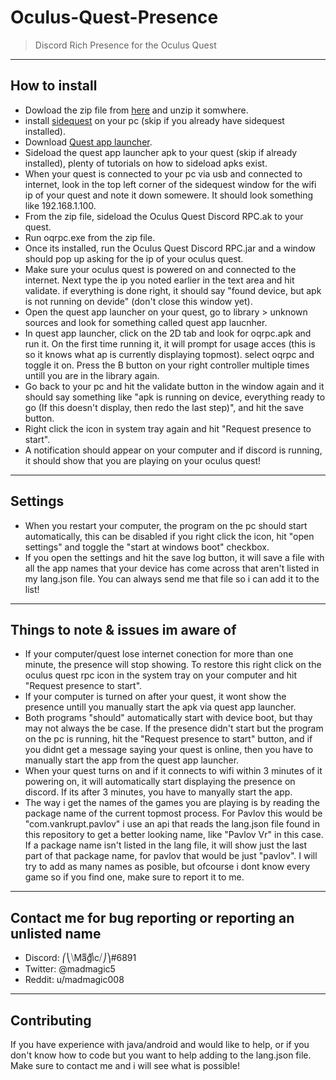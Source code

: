 # Oculus-Quest-Presence

> Discord Rich Presence for the Oculus Quest

---

## How to install

- Dowload the zip file from <a href="https://github.com/madmagic007/Oculus-Quest-Presence/releases/tag/2.0" target="_blank">here</a> and unzip it somwhere.
- install <a href="https://sidequestvr.com/#/download" target="_blank">sidequest</a> on your pc (skip if you already have sidequest installed).
- Download <a href="https://github.com/tverona1/QuestAppLauncher/releases/tag/v0.10.2" target="_blank">Quest app launcher</a>.
- Sideload the quest app launcher apk to your quest (skip if already installed), plenty of tutorials on how to sideload apks exist.
- When your quest is connected to your pc via usb and connected to internet, look in the top left corner of the sidequest window for the wifi ip of your quest and note it down somewere. It should look something like 192.168.1.100.
- From the zip file, sideload the Oculus Quest Discord RPC.ak to your quest.
- Run oqrpc.exe from the zip file.
- Once its installed, run the Oculus Quest Discord RPC.jar and a window should pop up asking for the ip of your oculus quest.
- Make sure your oculus quest is powered on and connected to the internet. Next type the ip you noted earlier in the text area and hit validate. if everything is done right, it should say "found device, but apk is not running on devide" (don't close this window yet).
- Open the quest app launcher on your quest, go to library > unknown sources and look for something called quest app laucnher.
- In quest app launcher, click on the 2D tab and look for oqrpc.apk and run it. On the first time running it, it will prompt for usage acces (this is so it knows what ap is currently displaying topmost). select oqrpc and toggle it on. Press the B button on your right controller multiple times untill you are in the library again.
- Go back to your pc and hit the validate button in the window again and it should say something like "apk is running on device, everything ready to go (If this doesn't display, then redo the last step)", and hit the save button.
- Right click the icon in system tray again and hit "Request presence to start".
- A notification should appear on your computer and if discord is running, it should show that you are playing on your oculus quest!

---

## Settings

- When you restart your computer, the program on the pc should start automatically, this can be disabled if you right click the icon, hit "open settings" and toggle the "start at windows boot" checkbox.
- If you open the settings and hit the save log button, it will save a file with all the app names that your device has come across that aren't listed in my lang.json file. You can always send me that file so i can add it to the list!
  
---

##  Things to note & issues im aware of

- If your computer/quest lose internet conection for more than one minute, the presence will stop showing. To restore this right click on the oculus quest rpc icon in the system tray on your computer and hit "Request presence to start".
- If your computer is turned on after your quest, it wont show the presence untill you manually start the apk via quest app launcher.
- Both programs "should" automatically start with device boot, but thay may not always the be case. If the presence didn't start but the program on the pc is running, hit the "Request presence to start" button, and if you didnt get a message saying your quest is online, then you have to manually start the app from the quest app launcher.
- When your quest turns on and if it connects to wifi within 3 minutes of it powering on, it will automatically start displaying the presence on discord. If its after 3 minutes, you have to manyally start the app.
- The way i get the names of the games you are playing is by reading the package name of the current topmost process. For Pavlov this would be "com.vankrupt.pavlov" i use an api that reads the lang.json file found in this repository to get a better looking name, like "Pavlov Vr" in this case. If a package name isn't listed in the lang file, it will show just the last part of that package name, for pavlov that would be just "pavlov". I will try to add as many names as posible, but ofcourse i dont know every game so if you find one, make sure to report it to me.

---

## Contact me for bug reporting or reporting an unlisted name

- Discord: ⎛⎝⧹Maͫgͣiͩc⧸⎠⎞#6891
- Twitter: @madmagic5
- Reddit: u/madmagic008

---

## Contributing

If you have experience with java/android and would like to help, or if you don't know how to code but you want to help adding to the lang.json file. Make sure to contact me and i will see what is possible!

